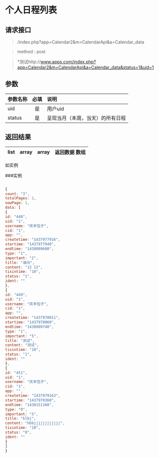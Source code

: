 # 个人日程列表
## 请求接口 

> /index.php?app=Calendar2&m=CalendarApi&a=Calendar_data

>  method : post

> *测试http://www.apps.com/index.php?app=Calendar2&m=CalendarApi&a=Calendar_data&status=1&uid=1
## 参数

| 参数名称      |    必填 | 说明  |
| :-------- | :--------:| :-- |
|uid| 是| 用户uid  |
|status| 是 |呈现当月（本周，当天）的所有日程|

## 返回结果

|list|array | array | 返回数据 数组|
|----|----|----|-----|
如实例

###实例
``` javascript

{
count: "3",
totalPages: 1,
nowPage: 1,
data: [
{
id: "448",
uid: "1",
username: "庆丰包子",
cid: "1",
app: "",
createtime: "1437977916",
startime: "1437977940",
endtime: "1438009680",
type: "1",
important: "2",
title: "请问",
content: "12 12",
tixintime: "10",
status: "1",
ident: ""
},
{
id: "449",
uid: "1",
username: "庆丰包子",
cid: "1",
app: "",
createtime: "1437978011",
startime: "1437978060",
endtime: "1438009740",
type: "1",
important: "5",
title: "测试",
content: "测试",
tixintime: "10",
status: "1",
ident: ""
},
{
id: "451",
uid: "1",
username: "庆丰包子",
cid: "1",
app: "",
createtime: "1437979163",
startime: "1437978360",
endtime: "1438151160",
type: "0",
important: "5",
title: "klbj",
content: "hbbjjjjjjjjjjjj",
tixintime: "10",
status: "0",
ident: ""
}
]
}